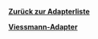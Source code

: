 [**Zurück zur Adapterliste**](/adapterref/adapterliste.md)

[**Viessmann-Adapter**](/adapterref/docs/iobroker.viessmann/de/README.md)